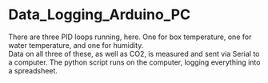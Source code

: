 # Data_Logging_Arduino_PC
 
There are three PID loops running, here. One for box temperature, one for water temperature, and one for humidity.  
Data on all three of these, as well as CO2, is measured and sent via Serial to a computer. 
The python script runs on the computer, logging everything into a spreadsheet. 
